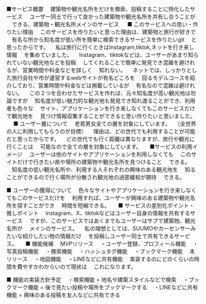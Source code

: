 ■サービス概要
　建築物や観光名所をだけを検索、投稿することに特化したサービス
　ユーザー同士で行って良かった建築物や観光名所を共有し合うことが
　できる、建築物・観光名所メインのサービス
　
■ このサービスへの思い・作りたい理由
　このサービスを作りたいと思った理由は、建築物と旅行が好きで
　有名な所から知名度が低い所を簡単に検索できるサービスを作りたいgit 
　と思ったからです。
　私は旅行に行くときはInstagram,tiktok,ネットを行き来し情報
　を集めていました。
　Instagram、tiktokなどは、ユーザーがあまり知られていない観光地などを投稿
　してくれることで簡単に発見でき混雑を避けれるが、営業時間や料金などを詳しく
　知れない。
　ネットでは、しっかりとした旅行会社や市が運営するwebサイトが有名どころを
　回るモデルコースを紹介しており、営業時間や料金などは掲載しているが
　有名なので混雑は避けれない。
　この２つを合わせたサービスを作れば、元々知名度が高い観光地は勿論ですが
　知名度が低い魅力的な観光地も発見でき知れ渡ることができ、利用者も色々な
　サイト、アプリケーションを行き来しなくてもこのサービスだけで観光地を
　見つけ情報収集することができると思い作りたいと思いました。
　
■ ユーザー層について
　老若男女全ての層を対象にしています。
　（全世界の人に利用してもらうのが目標）
　理由は、どの世代でも利用することが可能だと思ったからです。
　どの世代でも行く距離は異なりますが、旅行や観光に行くことは
　可能なので全ての層を対象にしています。
　
■サービスの利用イメージ
　ユーザーは他のサイトやアプリケーションを利用しなくても
　このサイトだけで行きたい県や場所の建築物や観光名所を見つけること
　できる。
　知名度の低い観光名所や、利用する人それぞれの興味のある観光地を
　知ることができるので行く場所が分散され観光地の過密緩和が期待
　できる。

■ ユーザーの獲得について
　色々なサイトやアプリケーションを行き来しなくてもこのサービスだけを
　利用すれば、ユーザーが興味のある建築物や観光名所を探すことができ
　時間を短縮できる。
　
■ サービスの差別化ポイント・推しポイント
　Instagram、X、tiktokなどはユーザー自身の情報を共有するサービス
　ですが、このサービスではあくまでもユーザーはサブで建築物、観光名所が
　メインのサービス。
　私の理想としては、SUUMOやカーセンサーみたいな紹介したい物の情報だけ
　を投稿しユーザー同士で共有できるサービス。
　
■ 機能候補
　MVPリリース
　・ユーザー登録、プロフィール機能
　・写真投稿機能
　・検索機能
　・ハッシュタグ機能
　・ブックマーク機能
　本リリース
　・地図機能
　・LINEなどに共有機能
　実装するのにどのくらいの時間を費やすかわからいので現状は
　これになります。

■ 機能の実装方針予定
　・検索機能 = 地名や建築スタイルなどで検索
　・ブックマーク機能 = 後で見たい投稿や場所をブックマークする
　・LINEなどに共有機能 = 興味のある投稿を友人などに共有できる
